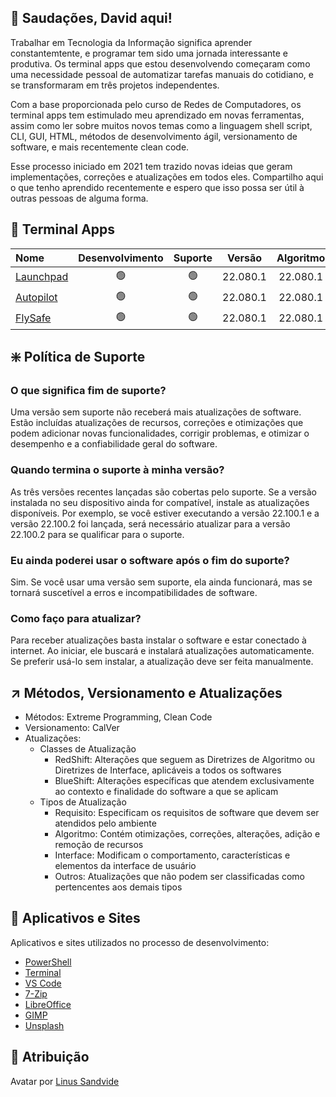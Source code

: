 ## :vulcan_salute: Saudações, David aqui!
Trabalhar em Tecnologia da Informação significa aprender constantemtente, e programar tem sido uma jornada interessante e produtiva. Os terminal apps que estou desenvolvendo começaram como uma necessidade pessoal de automatizar tarefas manuais do cotidiano, e se transformaram em três projetos independentes.

Com a base proporcionada pelo curso de Redes de Computadores, os terminal apps tem estimulado meu aprendizado em novas ferramentas, assim como ler sobre muitos novos temas como a linguagem shell script, CLI, GUI, HTML, métodos de desenvolvimento ágil, versionamento de software, e mais recentemente clean code.

Esse processo iniciado em 2021 tem trazido novas ideias que geram implementações, correções e atualizações em todos eles. Compartilho aqui o que tenho aprendido recentemente e espero que isso possa ser útil à outras pessoas de alguma forma.

## :gem: Terminal Apps
|Nome|Desenvolvimento|Suporte|Versão|Algoritmo|Interface|Idioma|
|:---|:---:|:---:|:---:|:---:|:---:|:---:|
|[Launchpad](https://github.com/2uj1m28ohz/launchpad)|:green_circle:|:green_circle:|22.080.1|22.080.1|22.070.1|PT-BR|
|[Autopilot](https://github.com/2uj1m28ohz/autopilot)|:green_circle:|:green_circle:|22.080.1|22.080.1|22.070.1|PT-BR|
|[FlySafe](https://github.com/2uj1m28ohz/flysafe)|:green_circle:|:green_circle:|22.080.1|22.080.1|22.070.1|PT-BR|

## :sparkle: Política de Suporte
### O que significa fim de suporte?

Uma versão sem suporte não receberá mais atualizações de software. Estão incluídas atualizações de recursos, correções e otimizações que podem adicionar novas funcionalidades, corrigir problemas, e otimizar o desempenho e a confiabilidade geral do software.

### Quando termina o suporte à minha versão?

As três versões recentes lançadas são cobertas pelo suporte. Se a versão instalada no seu dispositivo ainda for compatível, instale as atualizações disponíveis. Por exemplo, se você estiver executando a
versão 22.100.1 e a versão 22.100.2 foi lançada, será necessário atualizar para a versão 22.100.2 para se qualificar para o suporte.

### Eu ainda poderei usar o software após o fim do suporte?

Sim. Se você usar uma versão sem suporte, ela ainda funcionará, mas se tornará suscetível a erros e incompatibilidades de software.

### Como faço para atualizar?

Para receber atualizações basta instalar o software e estar conectado à internet. Ao iniciar, ele buscará e instalará atualizações automaticamente. Se preferir usá-lo sem instalar, a atualização deve ser feita manualmente.

## :arrow_upper_right: Métodos, Versionamento e Atualizações
- Métodos: Extreme Programming, Clean Code
- Versionamento: CalVer
- Atualizações:
  - Classes de Atualização
    - RedShift: Alterações que seguem as Diretrizes de Algoritmo ou Diretrizes de Interface, aplicáveis a todos os softwares
    - BlueShift: Alterações específicas que atendem exclusivamente ao contexto e finalidade do software a que se aplicam
  - Tipos de Atualização
    - Requisito: Especificam os requisitos de software que devem ser atendidos pelo ambiente
    - Algoritmo: Contém otimizações, correções, alterações, adição e remoção de recursos
    - Interface: Modificam o comportamento, características e elementos da interface de usuário
    - Outros: Atualizações que não podem ser classificadas como pertencentes aos demais tipos

## :rocket: Aplicativos e Sites
Aplicativos e sites utilizados no processo de desenvolvimento:
- [PowerShell](https://github.com/powershell/powershell)
- [Terminal](https://github.com/microsoft/terminal)
- [VS Code](https://github.com/microsoft/vscode)
- [7-Zip](https://7-zip.org)
- [LibreOffice](https://libreoffice.org)
- [GIMP](https://gimp.org)
- [Unsplash](https://unsplash.com)

## :clap: Atribuição
Avatar por [Linus Sandvide](https://unsplash.com/photos/bhSNKT5aaMc)
